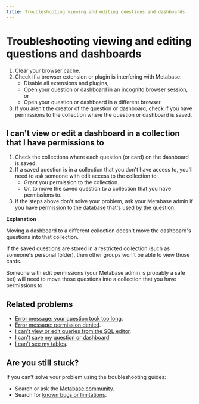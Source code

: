 ```yaml
---
title: Troubleshooting viewing and editing questions and dashboards
---
```


# Troubleshooting viewing and editing questions and dashboards

1. Clear your browser cache.
2. Check if a browser extension or plugin is interfering with Metabase:
   - Disable all extensions and plugins,
   - Open your question or dashboard in an incognito browser session, or
   - Open your question or dashboard in a different browser.
3. If you aren't the creator of the question or dashboard, check if you have permissions to the collection where the question or dashboard is saved.

## I can't view or edit a dashboard in a collection that I have permissions to

1. Check the collections where each question (or card) on the dashboard is saved.
2. If a saved question is in a collection that you don't have access to, you'll need to ask someone with edit access to the collection to:
    - Grant you permission to the collection.
    - Or, to move the saved question to a collection that you have permissions to.
3. If the steps above don't solve your problem, ask your Metabase admin if you have [permission to the database that's used by the question](../permissions/data.md#block-access).

**Explanation**

Moving a dashboard to a different collection doesn't move the dashboard's questions into that collection.

If the saved questions are stored in a restricted collection (such as someone's personal folder), then other groups won't be able to view those cards.

Someone with edit permissions (your Metabase admin is probably a safe bet) will need to move those questions into a collection that you have permissions to.

## Related problems

- [Error message: your question took too long](./timeout.md).
- [Error message: permission denied](./data-permissions.md#getting-a-permission-denied-error-message).
- [I can't view or edit queries from the SQL editor](./data-permissions.md#a-user-group-cant-access-the-sql-editor).
- [I can't save my question or dashboard](./proxies.md).
- [I can't see my tables](./cant-see-tables.md).

## Are you still stuck?

If you can’t solve your problem using the troubleshooting guides:

- Search or ask the [Metabase community](https://discourse.metabase.com/).
- Search for [known bugs or limitations](./known-issues.md).
